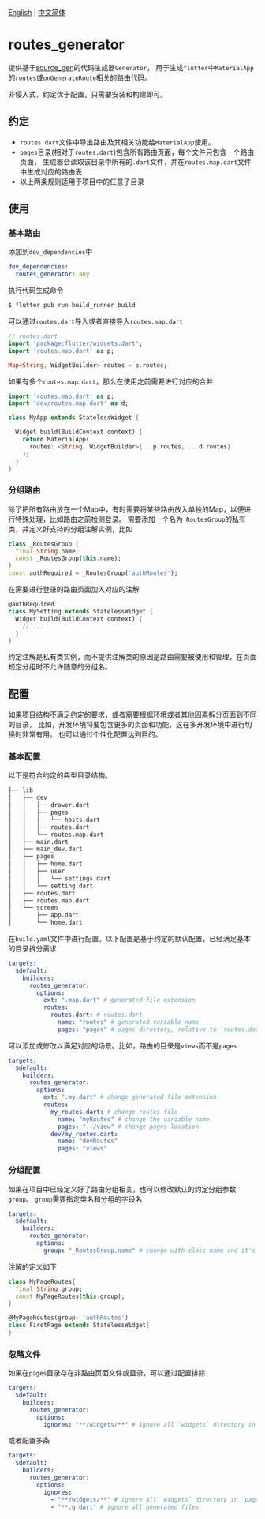 [English](https://github.com/wenjunxiao/routes_generator.dart/blob/master/README.md) | [中文简体](https://github.com/wenjunxiao/routes_generator.dart/blob/master/README-ZH.md)

# routes_generator

提供基于[source_gen](https://github.com/dart-lang/source_gen)的代码生成器`Generator`，
用于生成`flutter`中`MaterialApp`的`routes`或`onGenerateRoute`相关的路由代码。

非侵入式，约定优于配置，只需要安装和构建即可。

## 约定

* `routes.dart`文件中导出路由及其相关功能给`MaterialApp`使用。
* `pages`目录(相对于`routes.dart`)包含所有路由页面，每个文件只包含一个路由页面，
  生成器会读取该目录中所有的`.dart`文件，并在`routes.map.dart`文件中生成对应的路由表
* 以上两条规则适用于项目中的任意子目录

## 使用

### 基本路由

  添加到`dev_dependencies`中
```yaml
dev_dependencies:
  routes_generator: any
```

  执行代码生成命令
```bash
$ flutter pub run build_runner build
```

  可以通过`routes.dart`导入或者直接导入`routes.map.dart`
```dart
// routes.dart
import 'package:flutter/widgets.dart';
import 'routes.map.dart' as p;

Map<String, WidgetBuilder> routes = p.routes;
```

  如果有多个`routes.map.dart`，那么在使用之前需要进行对应的合并
```dart
import 'routes.map.dart' as p;
import 'dev/routes.map.dart' as d;

class MyApp extends StatelessWidget {

  Widget build(BuildContext context) {
    return MaterialApp(
      routes: <String, WidgetBuilder>{...p.routes, ...d.routes}
    );
  }
}
```

### 分组路由

  除了把所有路由放在一个Map中，有时需要将某些路由放入单独的Map，以便进行特殊处理，比如路由之前检测登录。
  需要添加一个名为`_RoutesGroup`的私有类，并定义好支持的分组注解实例，比如
```dart
class _RoutesGroup {
  final String name;
  const _RoutesGroup(this.name);
}
const authRequired = _RoutesGroup('authRoutes');
```
  在需要进行登录的路由页面加入对应的注解
```dart
@authRequired
class MySetting extends StatelessWidget {
  Widget build(BuildContext context) {
    // ...
  }
}
```
  约定注解是私有类实例，而不提供注解类的原因是路由需要被使用和管理，在页面规定分组时不允许随意的分组名。

## 配置

  如果项目结构不满足约定的要求，或者需要根据环境或者其他因素拆分页面到不同的目录，
  比如，开发环境将要包含更多的页面和功能，这在多开发环境中进行切换时非常有用。
  也可以通过个性化配置达到目的。

### 基本配置

  以下是符合约定的典型目录结构。
```bash
├── lib
│   ├── dev
│   │   ├── drawer.dart
│   │   ├── pages
│   │   │   └── hosts.dart
│   │   ├── routes.dart
│   │   └── routes.map.dart
│   ├── main.dart
│   ├── main_dev.dart
│   ├── pages
│   │   ├── home.dart
│   │   ├── user
│   │   │   └── settings.dart
│   │   └── setting.dart
│   ├── routes.dart
│   ├── routes.map.dart
│   └── screen
│       ├── app.dart
│       └── home.dart
```

  在`build.yaml`文件中进行配置。以下配置是基于约定的默认配置，已经满足基本的目录拆分需求
```yaml
targets:
  $default:
    builders:
      routes_generator:
        options:
          ext: ".map.dart" # generated file extension
          routes:
            routes.dart: # routes.dart 
              name: "routes" # generated variable name
              pages: "pages" # pages directory, relative to `routes.dart`
```
  可以添加或修改以满足对应的场景。比如，路由的目录是`views`而不是`pages`
```yaml
targets:
  $default:
    builders:
      routes_generator:
        options:
          ext: ".my.dart" # change generated file extension
          routes:
            my_routes.dart: # change routes file
              name: "myRoutes" # change the variable name 
              pages: "../view" # change pages location
            dev/my_routes.dart:
              name: "devRoutes"
              pages: "views"
```

### 分组配置

  如果在项目中已经定义好了路由分组相关，也可以修改默认的约定分组参数`group`。
  `group`需要指定类名和分组的字段名
```yaml
targets:
  $default:
    builders:
      routes_generator:
        options:
          group: "_RoutesGroup.name" # change with class name and it's field name
```
  注解的定义如下
```dart
class MyPageRoutes{
  final String group;
  const MyPageRoutes(this.group);
}

@MyPageRoutes(group: 'authRoutes')
class FirstPage extends StatelessWidget{
}
```

### 忽略文件

  如果在`pages`目录存在非路由页面文件或目录，可以通过配置排除
```yaml
targets:
  $default:
    builders:
      routes_generator:
        options:
          ignores: "**/widgets/**" # ignore all `widgets` directory in `pages`
```
  或者配置多条
```yaml
targets:
  $default:
    builders:
      routes_generator:
        options:
          ignores:
            - "**/widgets/**" # ignore all `widgets` directory in `pages`
            - "**.g.dart" # ignore all generated files
```